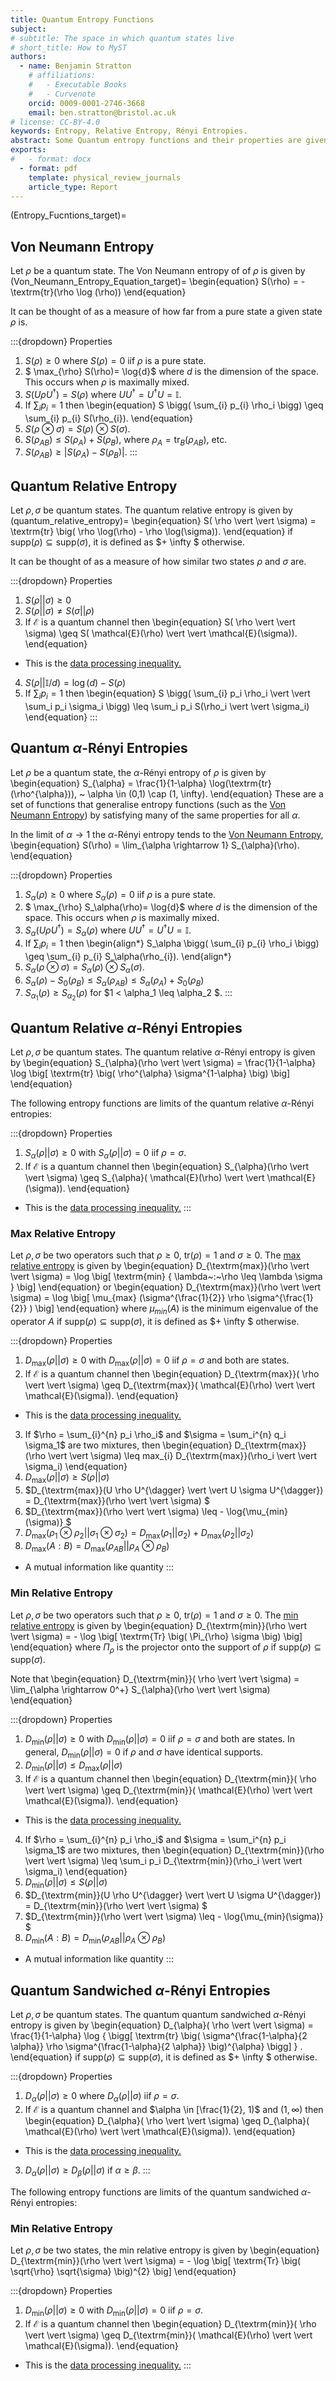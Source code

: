 ```yaml
---
title: Quantum Entropy Functions 
subject: 
# subtitle: The space in which quantum states live
# short_title: How to MyST
authors:
  - name: Benjamin Stratton
    # affiliations:
    #   - Executable Books
    #   - Curvenote
    orcid: 0009-0001-2746-3668
    email: ben.stratton@bristol.ac.uk
# license: CC-BY-4.0
keywords: Entropy, Relative Entropy, Rényi Entropies. 
abstract: Some Quantum entropy functions and their properties are given. 
exports:
#   - format: docx
  - format: pdf
    template: physical_review_journals
    article_type: Report
---
```

(Entropy_Fucntions_target)=

## Von Neumann Entropy 

Let $\rho$ be a quantum state. The Von Neumann entropy of of $\rho$ is given by 
(Von_Neumann_Entropy_Equation_target)=
\begin{equation}
S(\rho) = -\textrm{tr}(\rho \log (\rho))
\end{equation}

It can be thought of as a measure of how far from a pure state a given state $\rho$ is.

:::{dropdown} Properties

1. $S(\rho) \geq 0$ where $S(\rho)=0$ iif $\rho$ is a pure state.
2. $ \max_{\rho} S(\rho)= \log{d}$ where $d$ is the dimension of the space. This occurs when $\rho$ is maximally mixed. 
3. $S(U \rho U^{\dagger}) = S(\rho)$ where $UU^{\dagger} = U^{\dagger}U = \mathbb{I}$. 
4. If $\sum_{i} p_i = 1$ then 
\begin{equation} 
S \bigg( \sum_{i} p_{i} \rho_i \bigg) \geq \sum_{i} p_{i} S(\rho_{i}).
\end{equation} 
5. $S(\rho \otimes \sigma) = S(\rho) \otimes S(\sigma)$.
6. $S(\rho_{AB}) \leq S(\rho_{A}) + S(\rho_{B})$, where $\rho_{A} = \textrm{tr}_{B}(\rho_{AB})$, etc.
7. $S(\rho_{AB}) \geq \vert S(\rho_{A}) - S(\rho_{B}) \vert$.
:::

## Quantum Relative Entropy 

Let $\rho, \sigma$ be quantum states. The quantum relative entropy is given by 
(quantum_relative_entropy)=
\begin{equation}
S( \rho \vert \vert \sigma) = \textrm{tr} \big( \rho \log(\rho) - \rho \log(\sigma)).
\end{equation}
if $\textrm{supp}(\rho) \subseteq \textrm{supp}(\sigma)$, it is defined as $+ \infty $ otherwise. 

It can be thought of as a measure of how similar two states $\rho$ and $\sigma$ are.

:::{dropdown} Properties

1. $S( \rho \vert \vert \sigma) \geq 0$
2. $S( \rho \vert \vert \sigma) \neq S( \sigma \vert \vert \rho)$
3. If $\mathcal{E}$ is a quantum channel then 
\begin{equation}
S( \rho \vert \vert \sigma) \geq S( \mathcal{E}(\rho) \vert \vert \mathcal{E}(\sigma)).
\end{equation}
  - This is the [data processing inequality.](https://en.wikipedia.org/wiki/Data_processing_inequality)
4. $S( \rho \vert \vert \mathbb{I}/d) = \log(d) - S(\rho)$
5. If $\sum_{i} p_i = 1$ then 
\begin{equation}
S \bigg( \sum_{i} p_i \rho_i \vert \vert \sum_i p_i \sigma_i \bigg) \leq \sum_i p_i S(\rho_i \vert \vert \sigma_i) 
\end{equation}
:::

## Quantum $\alpha$-Rényi Entropies 

Let $\rho$ be a quantum state, the $\alpha$-Rényi entropy of $\rho$ is given by
\begin{equation}
S_{\alpha} = \frac{1}{1-\alpha} \log(\textrm{tr}(\rho^{\alpha})), ~ \alpha \in (0,1) \cap (1, \infty). 
\end{equation}
These are a set of functions that generalise entropy functions (such as the [Von Neumann Entropy](#Von_Neumann_Entropy_Equation_target)) by satisfying many of the same properties for all $\alpha$.  

In the limit of $\alpha \rightarrow 1$ the $\alpha$-Rényi entropy tends to the [Von Neumann Entropy](#Von_Neumann_Entropy_Equation_target),
\begin{equation}
S(\rho) = \lim_{\alpha \rightarrow 1} S_{\alpha}(\rho).
\end{equation}

:::{dropdown} Properties

1. $S_\alpha(\rho) \geq 0$ where $S_\alpha(\rho)=0$ iif $\rho$ is a pure state.
2. $ \max_{\rho} S_\alpha(\rho)= \log{d}$ where $d$ is the dimension of the space. This occurs when $\rho$ is maximally mixed. 
3. $S_\alpha(U \rho U^{\dagger}) = S_\alpha(\rho)$ where $UU^{\dagger} = U^{\dagger}U = \mathbb{I}$. 
4. If $\sum_{i} p_i = 1$ then 
\begin{align*} 
S_\alpha \bigg( \sum_{i} p_{i} \rho_i \bigg) \geq \sum_{i} p_{i} S_\alpha(\rho_{i}).
\end{align*} 
5. $S_\alpha(\rho \otimes \sigma) = S_\alpha(\rho) \otimes S_\alpha(\sigma)$.
6. $S_\alpha(\rho) - S_0(\rho_{B}) \leq S_\alpha(\rho_{AB}) \leq S_\alpha(\rho_{A}) + S_0(\rho_{B})$
7. $S_{\alpha_1}(\rho) \geq S_{\alpha_2}(\rho)$ for $1 < \alpha_1 \leq \alpha_2 $.
:::

## Quantum Relative $\alpha$-Rényi Entropies 

Let $\rho, \sigma$ be quantum states. The quantum relative $\alpha$-Rényi entropy is given by
\begin{equation}
S_{\alpha}(\rho \vert \vert \sigma) = \frac{1}{1-\alpha} \log \big[ \textrm{tr} \big( \rho^{\alpha} \sigma^{1-\alpha} \big) \big]
\end{equation}

The following entropy functions are limits of the quantum relative $\alpha$-Rényi entropies:

:::{dropdown} Properties

1. $S_{\alpha}(\rho \vert \vert \sigma) \geq 0$ with $S_{\alpha}(\rho \vert \vert \sigma)=0$ iif $\rho=\sigma$. 
2. If $\mathcal{E}$ is a quantum channel then 
\begin{equation}
S_{\alpha}(\rho \vert \vert \sigma) \geq S_{\alpha}( \mathcal{E}(\rho) \vert \vert \mathcal{E}(\sigma)).
\end{equation}
  - This is the [data processing inequality.](https://en.wikipedia.org/wiki/Data_processing_inequality)
:::

### Max Relative Entropy 

Let $\rho, \sigma$ be two operators such that $\rho \geq 0, ~\textrm{tr}(\rho)=1$ and $\sigma \geq 0$. The [max relative entropy](https://doi.org/10.1109/TIT.2009.2018325) is given by 
\begin{equation}
D_{\textrm{max}}(\rho \vert \vert \sigma) = \log \big[ \textrm{min} \{ \lambda~:~\rho \leq \lambda \sigma \} \big]
\end{equation}
or 
\begin{equation}
D_{\textrm{max}}(\rho \vert \vert \sigma) = \log \big[ \mu_{max} (\sigma^{\frac{1}{2}} \rho \sigma^{\frac{1}{2}} ) \big]
\end{equation}
where $\mu_{min}(A)$ is the minimum eigenvalue of the operator $A$ if $\textrm{supp}(\rho) \subseteq \textrm{supp}(\sigma)$, it is defined as $+ \infty $ otherwise.

:::{dropdown} Properties

1. $D_{\textrm{max}}( \rho \vert \vert \sigma) \geq 0$ with $D_{\textrm{max}}(\rho \vert \vert \sigma)=0$ iif $\rho=\sigma$ and both are states. 
2. If $\mathcal{E}$ is a quantum channel then 
\begin{equation}
D_{\textrm{max}}( \rho \vert \vert \sigma) \geq D_{\textrm{max}}( \mathcal{E}(\rho) \vert \vert \mathcal{E}(\sigma)).
\end{equation}
  - This is the [data processing inequality.](https://en.wikipedia.org/wiki/Data_processing_inequality)
3. If $\rho = \sum_{i}^{n} p_i \rho_i$ and $\sigma = \sum_i^{n} q_i \sigma_1$ are two mixtures, then 
\begin{equation}
D_{\textrm{max}}(\rho \vert \vert \sigma) \leq max_{i} D_{\textrm{max}}(\rho_i \vert \vert \sigma_i)
\end{equation}
4. $D_{\textrm{max}}(\rho \vert \vert \sigma) \geq S(\rho \vert \vert \sigma)$
5. $D_{\textrm{max}}(U \rho U^{\dagger} \vert \vert U \sigma U^{\dagger}) = D_{\textrm{max}}(\rho \vert \vert \sigma) $
6. $D_{\textrm{max}}(\rho \vert \vert \sigma) \leq - \log{\mu_{min}(\sigma)} $
7. $D_{\textrm{max}}(\rho_1 \otimes \rho_2 \vert \vert \sigma_1 \otimes \sigma_2) = D_{\textrm{max}}(\rho_1 \vert \vert \sigma_2) + D_{\textrm{max}}(\rho_2 \vert \vert \sigma_2)$   
8. $D_{\textrm{max}}(A:B) = D_{\textrm{max}}(\rho_{AB} \vert \vert \rho_A \otimes \rho_B)$
  - A mutual information like quantity 
:::

### Min Relative Entropy 

Let $\rho, \sigma$ be two operators such that $\rho \geq 0, ~\textrm{tr}(\rho)=1$ and $\sigma \geq 0$. The [min relative entropy](https://doi.org/10.1109/TIT.2009.2018325) is given by 
\begin{equation}
D_{\textrm{min}}(\rho \vert \vert \sigma) = - \log \big[ \textrm{Tr} \big( \Pi_{\rho} \sigma \big) \big]
\end{equation}
where $\Pi_{\rho}$ is the projector onto the support of $\rho$ if $\textrm{supp}(\rho) \subseteq \textrm{supp}(\sigma)$.

Note that
\begin{equation}
D_{\textrm{min}}( \rho \vert \vert \sigma) = \lim_{\alpha \rightarrow 0^+} S_{\alpha}(\rho \vert \vert \sigma)
\end{equation}

:::{dropdown} Properties

1. $D_{\textrm{min}}( \rho \vert \vert \sigma) \geq 0$ with $D_{\textrm{min}}(\rho \vert \vert \sigma)=0$ iif $\rho=\sigma$ and both are states. In general, $D_{\textrm{min}}( \rho \vert \vert \sigma)=0$ if $\rho$ and $\sigma$ have identical supports. 
2. $D_{\textrm{min}}( \rho \vert \vert \sigma) \leq D_{\textrm{max}}( \rho \vert \vert \sigma)$
3. If $\mathcal{E}$ is a quantum channel then 
\begin{equation}
D_{\textrm{min}}( \rho \vert \vert \sigma) \geq D_{\textrm{min}}( \mathcal{E}(\rho) \vert \vert \mathcal{E}(\sigma)).
\end{equation}
  - This is the [data processing inequality.](https://en.wikipedia.org/wiki/Data_processing_inequality)
4. If $\rho = \sum_{i}^{n} p_i \rho_i$ and $\sigma = \sum_i^{n} p_i \sigma_1$ are two mixtures, then 
\begin{equation}
D_{\textrm{min}}(\rho \vert \vert \sigma) \leq \sum_i p_i D_{\textrm{min}}(\rho_i \vert \vert \sigma_i)
\end{equation}
5. $D_{\textrm{min}}(\rho \vert \vert \sigma) \leq S(\rho \vert \vert \sigma)$
6. $D_{\textrm{min}}(U \rho U^{\dagger} \vert \vert U \sigma U^{\dagger}) = D_{\textrm{min}}(\rho \vert \vert \sigma) $
7. $D_{\textrm{min}}(\rho \vert \vert \sigma) \leq - \log{\mu_{min}(\sigma)} $
8. $D_{\textrm{min}}(A:B) = D_{\textrm{min}}(\rho_{AB} \vert \vert \rho_A \otimes \rho_B)$
  - A mutual information like quantity 
:::

## Quantum Sandwiched $\alpha$-Rényi Entropies

Let $\rho, \sigma$ be quantum states. The quantum quantum sandwiched $\alpha$-Rényi entropy is given by 
\begin{equation}
D_{\alpha}( \rho \vert \vert \sigma) = \frac{1}{1-\alpha} \log { \bigg[ \textrm{tr} \big( \sigma^{\frac{1-\alpha}{2 \alpha}} \rho \sigma^{\frac{1-\alpha}{2 \alpha}} \big)^{\alpha} \bigg] } .
\end{equation}
if $\textrm{supp}(\rho) \subseteq \textrm{supp}(\sigma)$, it is defined as $+ \infty $ otherwise.

:::{dropdown} Properties

1. $D_\alpha(\rho \vert \vert \sigma) \geq 0$ where $D_\alpha(\rho \vert \vert \sigma)$ iif $\rho=\sigma$.
2. If $\mathcal{E}$ is a quantum channel and $\alpha \in [\frac{1}{2}, 1)$ and $(1, \infty)$ then 
\begin{equation}
D_{\alpha}( \rho \vert \vert \sigma) \geq D_{\alpha}( \mathcal{E}(\rho) \vert \vert \mathcal{E}(\sigma)).
\end{equation}
  - This is the [data processing inequality.](https://doi.org/10.1063/1.4838855)
3. $D_{\alpha}(\rho \vert \vert \sigma) \geq D_{\beta}(\rho \vert \vert \sigma)$ if $\alpha \geq \beta$. 
:::

The following entropy functions are limits of the quantum sandwiched $\alpha$-Rényi entropies:

### Min Relative Entropy 

Let $\rho, \sigma$ be two states, the min relative entropy is given by 
\begin{equation}
D_{\textrm{min}}(\rho \vert \vert \sigma) = - \log \big[ \textrm{Tr} \big( \sqrt{\rho} \sqrt{\sigma} \big)^{2} \big]
\end{equation}

:::{dropdown} Properties

1. $D_{\textrm{min}}( \rho \vert \vert \sigma) \geq 0$ with $D_{\textrm{min}}(\rho \vert \vert \sigma)=0$ iif $\rho=\sigma$. 
2. If $\mathcal{E}$ is a quantum channel then 
\begin{equation}
D_{\textrm{min}}( \rho \vert \vert \sigma) \geq D_{\textrm{min}}( \mathcal{E}(\rho) \vert \vert \mathcal{E}(\sigma)).
\end{equation}
  - This is the [data processing inequality.](https://en.wikipedia.org/wiki/Data_processing_inequality)
:::